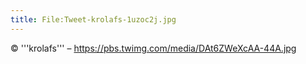 ```yaml
---
title: File:Tweet-krolafs-1uzoc2j.jpg
---
```


© '''krolafs''' – https://pbs.twimg.com/media/DAt6ZWeXcAA-44A.jpg

